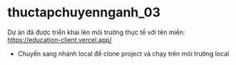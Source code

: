 # thuctapchuyennganh_03
Dự án đã được triển khai lên môi trường thực tế với tên miền: https://education-client.vercel.app/
- Chuyển sang nhánh local để clone project và chạy trên môi trường local
